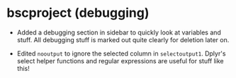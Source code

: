 # bscproject (debugging)

- Added a debugging section in sidebar to quickly look at variables and stuff.
All debugging stuff is marked out quite clearly for deletion later on.

- Edited `nooutput` to ignore the selected column in `selectoutput1`.
Dplyr's select helper functions and regular expressions are useful for stuff like this!
